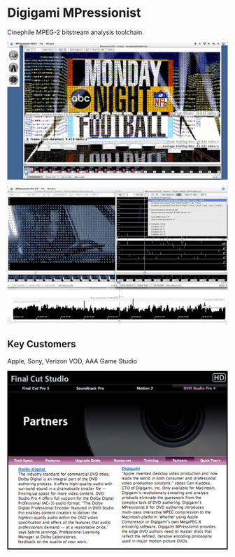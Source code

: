 # Digigami MPressionist
Cinephile MPEG-2 bitstream analysis toolchain.

![MPressionistHDTV](MPressionistHDTV.jpg)

![MPressionist Pro HD](MPressionistProHD.jpg)

## Key Customers
Apple, Sony, Verizon VOD, AAA Game Studio

![Final Cut Studio](DVDStudioPro-Partners.jpg)

